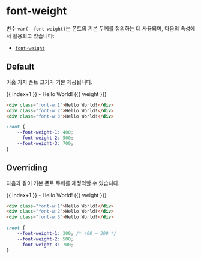 <script setup>
import ExampleSection from "../components/ExampleSection.vue"
</script>

# font-weight

변수 `var(--font-weight)`는 폰트의 기본 두께를 정의하는 데 사용되며, 다음의 속성에서 활용되고 있습니다:

-   [`font-weight`](../utility/font/font-weight.md)

## Default

아홉 가지 폰트 크기가 기본 제공됩니다.

<ExampleSection>
<div class="w:full">
    <div v-for="weight, index of [400, 500, 700]"
        :class="`font-weight:${index+1}`">
        {{ index+1 }} - Hello World! ({{ weight }})
    </div>
</div>
</ExampleSection>

```html
<div class="font-w:1">Hello World!</div>
<div class="font-w:2">Hello World!</div>
<div class="font-w:3">Hello World!</div>
```

```css
:root {
    --font-weight-1: 400;
    --font-weight-2: 500;
    --font-weight-3: 700;
}
```

## Overriding

다음과 같이 기본 폰트 두께를 재정의할 수 있습니다.

<ExampleSection>
<div class="w:full">
    <div v-for="weight, index of [300, 500, 700]"
        :style="`font-weight:${weight}`">
        {{ index+1 }} - Hello World! ({{ weight }})
    </div>
</div>
</ExampleSection>

```html
<div class="font-w:1">Hello World!</div>
<div class="font-w:2">Hello World!</div>
<div class="font-w:3">Hello World!</div>
```

```css
:root {
    --font-weight-1: 300; /* 400 → 300 */
    --font-weight-2: 500;
    --font-weight-3: 700;
}
```
